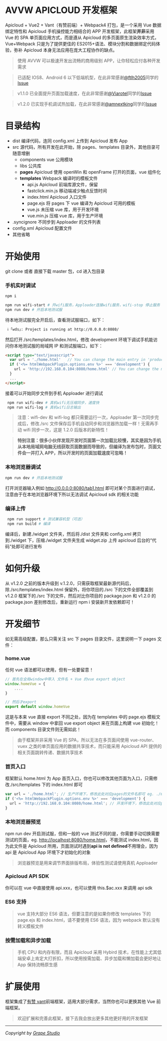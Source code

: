 # AVVW APICLOUD 开发框架

Apicloud + Vue2 + Vant（有赞前端）+ Webpack4 打包，是一个采用 Vue 数据绑定特性和 Apicloud 手机操控能力相结合的 APP 开发框架，此框架**并非**采用 Vue 的 SPA 单页面应用方式，而是遵从 Apicloud 的多页面原生渲染效率方式，Vue+Webpack 只是为了提供更佳的 ES2015+语法、模块分割和数据绑定代码体验，弥补 Apicloud 本身无法应用在庞大工程协作的缺点。

> 使用 AVVW 可以极速开发出流畅的商用级别 APP，让你轻松应付各种开发需求

> 已适配 IOS8、Android 6 以下低端机型，在此非常感谢[@ftlh2005](https://github.com/ftlh2005)同学的[Issue](https://github.com/grapewheel/avvw/issues/2#issue-404622819)

> v1.1.0 已全面提升页面加载速度，在此非常感谢[@Viarotel](https://github.com/Viarotel)同学的[Issue](https://github.com/grapewheel/avvw/issues/8)

> v1.2.0 已实现手机调试热加载，在此非常感谢[@amnextking](https://github.com/amnextking)同学的[Issue](https://github.com/grapewheel/avvw/issues/10)

# 目录结构

- dist 编译代码，连同 config.xml 上传到 Apicloud 发布 App
- src 源代码，所有开发在此开始，除 pages、templates 目录外，其他目录可随意增删
  - components vue 公用模块
  - libs 公共库
  - **pages** Apicloud 使用 openWin 和 openFrame 打开的页面，vue 组件化
  - **templates** Webpack 编译时的模板文件
    - api.js Apicloud 前端库源文件，保留
    - fastclick.min.js 移动端减少触点反馈时间
    - index.html Apicloud 入口文件
    - page.ejs 将 pages 下 vue 编译为 Apicloud 可用的模板
    - vue.js 未压缩 vue 库，用于开发环境
    - vue.min.js 压缩 vue 库，用于生产环境
- .syncignore 不同步到 Apploader 的文件列表
- config.xml Apicloud 配置文件
- 其他省略

# 开始使用

git clone 或者 直接下载 master 包，cd 进入包目录

### 手机实时调试

```bash
npm i

npm run wifi-start # 开wifi服务，Apploader连接wifi服务，wifi-stop 停止服务
npm run dev # 开启本地测试服
```

待本地测试服完全开启后，查看测试服端口，如下：

```bash
 ℹ ｢wds｣: Project is running at http://0.0.0.0:8080/
```

然后打开./src/templates/index.html，修改 development 环境下调试手机能访问你本地测试服的局域网 IP 和测试服端口，如下：

```html
<script type="text/javascript">
  var url = './home.html'   // You can change the main entry in 'production' ENV
  if ('<%= htmlWebpackPlugin.options.env %>' === 'development') {
    url = 'http://192.168.0.104:8080/home.html' // You can change the main entry in 'development' ENV
  }
  ...
</script>
```

接着可以开始同步文件到手机 Apploader 进行调试

```bash
 npm run wifi-dev # 真机wifi无压缩同步，速度快
 npm run wifi-log # 真机wifi日志输出
```

> 注意：wifi-dev 和 wifi-log 都只需要运行一次，Apploader 第一次同步完成后，修改./src 文件保存后手机自动同步和浏览器热加载一样！无需再手动 wifi 同步一次，这是 1.2.0 后版本的新特性！

> **特别注意：很多小伙伴发现开发时页面第一次加载比较慢，其实是因为手机从本地局域网电脑无线获取页面数据而导致的，但编译为发布包时，页面文件会一并打入 APP，所以开发时的页面加载速度可忽略！**

### 本地浏览器调试

```bash
npm run dev # 开启本地测试服
```

打开浏览器输入例如 http://0.0.0.0:8080/tab1.html 即可对某个页面进行调试，注意由于在本地浏览器环境下所以无法调试 Apicloud sdk 的相关功能

### 编译上传

```bash
 npm run support # 测试兼容机型（可选）
 npm run build # 编译
```

编译后，新建./widget 文件夹，然后将./dist 文件夹和 config.xml 拷贝到./widget 下，压缩./widget 文件夹生成 widget.zip 上传 apicloud 后台的“代码”处即可进行发布

# 如何升级

从 v1.2.0 之前的版本升级到 v.1.2.0，只需获取框架最新源代码后，除./src/templates/index.html 保留外，将你项目的./src 下的文件全部覆盖到 v1.2.0 框架下的./src 下的文件，然后对比你项目的 package.json 和 v1.2.0 的 package.json 差别修改后，重新运行 npm i 安装新开发依赖即可！

# 开发细节

如无需高级配置，那么只需关注 src 下 pages 目录文件，这里说明一下 pages 文件：

### home.vue

任何 vue 语法都可以使用，但有一处要留意！

```js
// 首先在全局window中带入 文件名 + Vue 的vue export object
window.homeVue = {
    ....
}

// 然后才export
export default window.homeVue
```

这是与本来 vue 直接 export 不同之处，因为在 templates 中的 page.ejs 模板文件中，需要从 window 中拿回 vue export object 来在页面上构建 vue 初始化！而 components 目录文件则无需如此！

> 由于框架并非采用 Vue 的 SPA，所以无法在多页面间使用 vue-router、vuex 之类的单页面应用的数据共享技术，而只能采用 Apicloud API 提供的相关页面跳转传递、数据共享技术

### 首页入口

框架默认 home.html 为 App 首页入口，你也可以修改其他页面为入口，只需修改./src/templates 下的 index.html 即可

```js
var url = './home.html'; // 生产环境下，修改此处对应pages的文件名即可 eg. ./main.html
if ('<%= htmlWebpackPlugin.options.env %>' === 'development') {
  url = 'http://192.168.0.104:8080/home.html'; // 开发环境下，修改此处对应pages的文件名即可 eg. ./main.html
}
```

### 本地浏览器预览

npm run dev 开启测试服，但和一般的 vue 测试不同的是，你需要手动切换需要测试的页面，eg. [http://localhost:8080/home.html](http://localhost:8080/home.html)，不能测试 index.html，因为此文件是 Apicloud 所用，页面测试时遇到**api is not defined**不用理会，因为 api 是 Apicloud App 环境下才初始化的对象

> 浏览器预览是用来调节界面排版布局，体验性测试请使用真机 Apploader

### Apicloud API SDK

你可以在 vue 中直接使用 api.xxx，也可以使用 this.\$ac.xxx 来调用 api sdk

### ES6 支持

> vue 支持大部分 ES6 语法，但要注意的是如果你修改 templates 下的 page.ejs 和 index.html，请不要使用 ES6 语法，因为 webpack 默认没有转义模板文件

### 按需加载和异步加载

> 手机 CPU 和内存有限，而且 Apicloud 采用 Hybird 技术，在性能上尤其低端安卓上肯定大打折扣，所以使用按需加载、异步加载和懒加载会更好地让 App 保持流畅原生感

# 扩展使用

框架集成了[有赞 vant](https://youzan.github.io/vant/#/zh-CN/intro)前端框架，适用大部分需求，当然你也可以更换其他 Vue 前端框架。

> 欢迎扩展和完善此框架，接下去我会放出更多其他更好用的开发框架

---

_Copyright by [Grape Studio](https://github.com/grapewheel?tab=repositories)_
